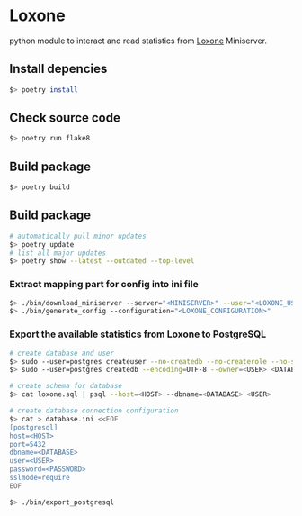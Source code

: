 # Loxone
python module to interact and read statistics from [Loxone](https://www.loxone.com/) Miniserver.

## Install depencies
```sh
$> poetry install
```

## Check source code
```sh
$> poetry run flake8
```

## Build package
```sh
$> poetry build
```

## Build package
```sh
# automatically pull minor updates
$> poetry update
# list all major updates
$> poetry show --latest --outdated --top-level
```

### Extract mapping part for config into ini file
```sh
$> ./bin/download_miniserver --server="<MINISERVER>" --user="<LOXONE_USER>" --password="<LOXONE_PASSWORD>" --output="<LOXONE_CONFIGURATION>"
$> ./bin/generate_config --configuration="<LOXONE_CONFIGURATION>"
```

### Export the available statistics from Loxone to PostgreSQL
```sh
# create database and user
$> sudo --user=postgres createuser --no-createdb --no-createrole --no-superuser --pwprompt <USER>
$> sudo --user=postgres createdb --encoding=UTF-8 --owner=<USER> <DATABASE>

# create schema for database
$> cat loxone.sql | psql --host=<HOST> --dbname=<DATABASE> <USER>

# create database connection configuration
$> cat > database.ini <<EOF
[postgresql]
host=<HOST>
port=5432
dbname=<DATABASE>
user=<USER>
password=<PASSWORD>
sslmode=require
EOF

$> ./bin/export_postgresql
```
